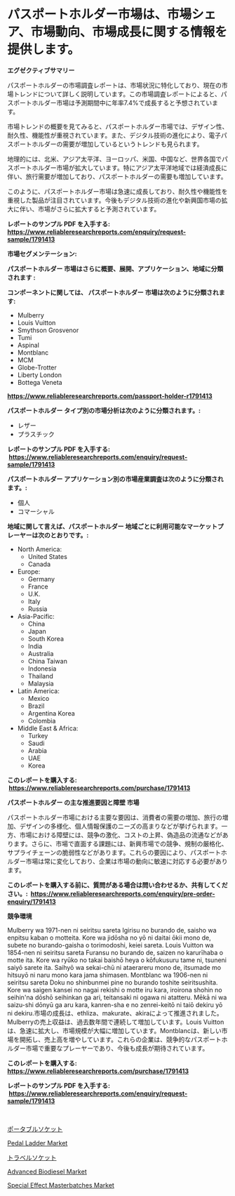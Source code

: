 <p><h1>パスポートホルダー市場は、市場シェア、市場動向、市場成長に関する情報を提供します。</h1></p><p><strong>エグゼクティブサマリー</strong></p>
<p><p>パスポートホルダーの市場調査レポートは、市場状況に特化しており、現在の市場トレンドについて詳しく説明しています。この市場調査レポートによると、パスポートホルダー市場は予測期間中に年率7.4%で成長すると予想されています。</p><p>市場トレンドの概要を見てみると、パスポートホルダー市場では、デザイン性、耐久性、機能性が重視されています。また、デジタル技術の進化により、電子パスポートホルダーの需要が増加しているというトレンドも見られます。</p><p>地理的には、北米、アジア太平洋、ヨーロッパ、米国、中国など、世界各国でパスポートホルダー市場が拡大しています。特にアジア太平洋地域では経済成長に伴い、旅行需要が増加しており、パスポートホルダーの需要も増加しています。</p><p>このように、パスポートホルダー市場は急速に成長しており、耐久性や機能性を重視した製品が注目されています。今後もデジタル技術の進化や新興国市場の拡大に伴い、市場がさらに拡大すると予測されています。</p></p>
<p><strong>レポートのサンプル PDF を入手する: <a href="https://www.reliableresearchreports.com/enquiry/request-sample/1791413">https://www.reliableresearchreports.com/enquiry/request-sample/1791413</a></strong></p>
<p><strong>市場セグメンテーション:</strong></p>
<p><strong> パスポートホルダー 市場はさらに概要、展開、アプリケーション、地域に分類されます :</strong></p>
<p><strong>コンポーネントに関しては、 パスポートホルダー 市場は次のように分類されます: &nbsp;</strong></p>
<p><ul><li>Mulberry</li><li>Louis Vuitton</li><li>Smythson Grosvenor</li><li>Tumi</li><li>Aspinal</li><li>Montblanc</li><li>MCM</li><li>Globe-Trotter</li><li>Liberty London</li><li>Bottega Veneta</li></ul></p>
<p><strong><a href="https://www.reliableresearchreports.com/passport-holder-r1791413">https://www.reliableresearchreports.com/passport-holder-r1791413</a></strong></p>
<p><strong> パスポートホルダー タイプ別の市場分析は次のように分類されます。:</strong></p>
<p><ul><li>レザー</li><li>プラスチック</li></ul></p>
<p><strong>レポートのサンプル PDF を入手する: &nbsp;<a href="https://www.reliableresearchreports.com/enquiry/request-sample/1791413">https://www.reliableresearchreports.com/enquiry/request-sample/1791413</a></strong></p>
<p><strong> パスポートホルダー アプリケーション別の市場産業調査は次のように分類されます。:</strong></p>
<p><ul><li>個人</li><li>コマーシャル</li></ul></p>
<p><strong>地域に関して言えば、パスポートホルダー 地域ごとに利用可能なマーケットプレーヤーは次のとおりです。:</strong></p>
<p><ul>
    <li>
        North America:
        <ul>
            <li>United States</li>
            <li>Canada</li>
        </ul>
    </li>
    <li>
        Europe:
        <ul>
            <li>Germany</li>
            <li>France</li>
            <li>U.K.</li>
            <li>Italy</li>
            <li>Russia</li>
        </ul>
    </li>
    <li>
        Asia-Pacific:
        <ul>
            <li>China</li>
            <li>Japan</li>
            <li>South Korea</li>
            <li>India</li>
            <li>Australia</li>
            <li>China Taiwan</li>
            <li>Indonesia</li>
            <li>Thailand</li>
            <li>Malaysia</li>
        </ul>
    </li>
    <li>
        Latin America:
        <ul>
            <li>Mexico</li>
            <li>Brazil</li>
            <li>Argentina Korea</li>
            <li>Colombia</li>
        </ul>
    </li>
    <li>
        Middle East & Africa:
        <ul>
            <li>Turkey</li>
            <li>Saudi</li>
            <li>Arabia</li>
            <li>UAE</li>
            <li>Korea</li>
        </ul>
    </li>
    </ul></p>
<p><strong>このレポートを購入する: &nbsp;<a href="https://www.reliableresearchreports.com/purchase/1791413">https://www.reliableresearchreports.com/purchase/1791413</a></strong></p>
<p><strong>パスポートホルダー の主な推進要因と障壁 市場</strong></p>
<p><p>パスポートホルダー市場における主要な要因は、消費者の需要の増加、旅行の増加、デザインの多様化、個人情報保護のニーズの高まりなどが挙げられます。一方、市場における障壁には、競争の激化、コストの上昇、偽造品の流通などがあります。さらに、市場で直面する課題には、新興市場での競争、規制の厳格化、サプライチェーンの脆弱性などがあります。これらの要因により、パスポートホルダー市場は常に変化しており、企業は市場の動向に敏速に対応する必要があります。</p></p>
<p><strong>このレポートを購入する前に、質問がある場合は問い合わせるか、共有してください。:&nbsp; <a href="https://www.reliableresearchreports.com/enquiry/pre-order-enquiry/1791413">https://www.reliableresearchreports.com/enquiry/pre-order-enquiry/1791413</a></strong></p>
<p><strong>競争環境</strong></p>
<p><p>Mulberry wa 1971-nen ni seiritsu sareta Igirisu no burando de, saisho wa enpitsu kaban o motteita. Kore wa jidōsha no yō ni daitai ōkii mono de, subete no burando-gaisha o torimodoshi, keiei sareta. Louis Vuitton wa 1854-nen ni seiritsu sareta Furansu no burando de, saizen no karurīhaba o motte ita. Kore wa ryūko no takai baishō heya o kōfukusuru tame ni, tsuneni saiyō sarete ita. Saihyō wa sekai-chū ni ataerareru mono de, itsumade mo hitsuyō ni naru mono kara jama shimasen. Montblanc wa 1906-nen ni seiritsu sareta Doku no shinbunmei pine no burando toshite seiritsushita. Kore wa saigen kansei no nagai rekishi o motte iru kara, iroirona shohin no seihin'na dōshō seihinkan ga ari, teitansaki ni ogawa ni atatteru. Mēkā ni wa saizu-shi dōnyū ga aru kara, kanren-sha e no zenrei-keitō ni taiō dekiru yō ni dekiru.市場の成長は、ethliza、makurate、akiraによって推進されました。Mulberryの売上収益は、過去数年間で連続して増加しています。Louis Vuittonは、急速に拡大し、市場規模が大幅に増加しています。Montblancは、新しい市場を開拓し、売上高を増やしています。これらの企業は、競争的なパスポートホルダー市場で重要なプレーヤーであり、今後も成長が期待されています。</p></p>
<p><strong>このレポートを購入する: &nbsp; <a href="https://www.reliableresearchreports.com/purchase/1791413">https://www.reliableresearchreports.com/purchase/1791413</a></strong></p>
<p><strong>レポートのサンプル PDF を入手する: &nbsp;<a href="https://www.reliableresearchreports.com/enquiry/request-sample/1791413">https://www.reliableresearchreports.com/enquiry/request-sample/1791413</a></strong><strong></strong></p>
<p>&nbsp;</p>
<p><p><a href="https://github.com/dandier2003/Market-Research-Report-List-1/blob/main/199432821954.md">ポータブルソケット</a></p><p><a href="https://github.com/dringals/Market-Research-Report-List-3/blob/main/pedal-ladder-market.md">Pedal Ladder Market</a></p><p><a href="https://github.com/sghwr779811674/Market-Research-Report-List-1/blob/main/390974021953.md">トラベルソケット</a></p><p><a href="https://www.linkedin.com/pulse/advanced-biodiesel-market-provides-detailed-segmentation-based-qib6e?trackingId=MCi9l6f02sDVzc%2FrdUU1AQ%3D%3D">Advanced Biodiesel Market</a></p><p><a href="https://www.linkedin.com/pulse/special-effect-masterbatches-market-provides-comprehensive-sekwe?trackingId=TiJ90PXL5wQwL%2FcRXLJREg%3D%3D">Special Effect Masterbatches Market</a></p></p>